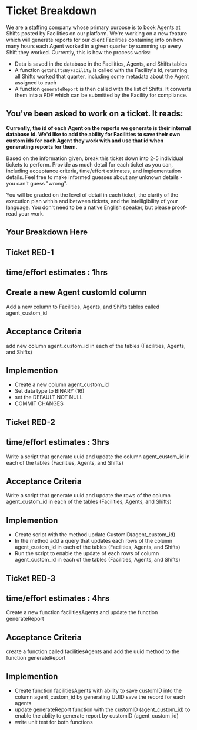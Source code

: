 # Ticket Breakdown
We are a staffing company whose primary purpose is to book Agents at Shifts posted by Facilities on our platform. We're working on a new feature which will generate reports for our client Facilities containing info on how many hours each Agent worked in a given quarter by summing up every Shift they worked. Currently, this is how the process works:

- Data is saved in the database in the Facilities, Agents, and Shifts tables
- A function `getShiftsByFacility` is called with the Facility's id, returning all Shifts worked that quarter, including some metadata about the Agent assigned to each
- A function `generateReport` is then called with the list of Shifts. It converts them into a PDF which can be submitted by the Facility for compliance.

## You've been asked to work on a ticket. It reads:

**Currently, the id of each Agent on the reports we generate is their internal database id. We'd like to add the ability for Facilities to save their own custom ids for each Agent they work with and use that id when generating reports for them.**


Based on the information given, break this ticket down into 2-5 individual tickets to perform. Provide as much detail for each ticket as you can, including acceptance criteria, time/effort estimates, and implementation details. Feel free to make informed guesses about any unknown details - you can't guess "wrong".


You will be graded on the level of detail in each ticket, the clarity of the execution plan within and between tickets, and the intelligibility of your language. You don't need to be a native English speaker, but please proof-read your work.

## Your Breakdown Here

## Ticket RED-1

## time/effort estimates : 1hrs

## Create a new Agent customId column
  Add  a new column to Facilities, Agents, and Shifts tables  called agent_custom_id

 ## Acceptance Criteria
add new column agent_custom_id in each of the tables (Facilities, Agents, and Shifts)

## Implemention
* Create a new column agent_custom_id
* Set data type to BINARY (16)
* set the DEFAULT NOT NULL
* COMMIT CHANGES

## Ticket RED-2
## time/effort estimates : 3hrs

 Write a script that generate uuid and  update the column agent_custom_id in each of the tables (Facilities, Agents, and Shifts)

 ## Acceptance Criteria
 Write a script that generate uuid and update the rows of the column agent_custom_id in each of the tables (Facilities, Agents, and Shifts) 

 ## Implemention
* Create script with the method update CustomID(agent_custom_id)
* In the method add a query that updates each rows of the column  agent_custom_id in each of the tables (Facilities, Agents, and Shifts) 
* Run the script to enable the update of each rows of column agent_custom_id  in each of the tables (Facilities, Agents, and Shifts) 


## Ticket RED-3
## time/effort estimates : 4hrs

Create a new function  facilitiesAgents and update the function  generateReport

 ## Acceptance Criteria
create a function called facilitiesAgents and add the uuid method  to the function generateReport

 ## Implemention
* Create function  facilitiesAgents with ability to save customID into the column agent_custom_id  by generating UUID  save the record for each agents
* update generateReport function with the customID (agent_custom_id) to enable the ablity to generate report by customID (agent_custom_id)
* write unit test for both functions